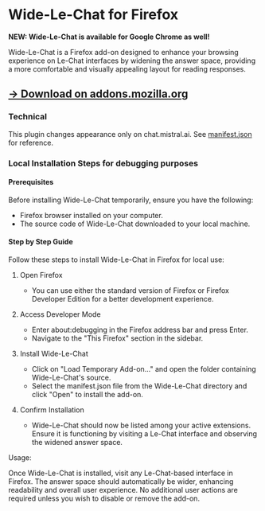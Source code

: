 # Wide-Le-Chat for Firefox

**NEW: Wide-Le-Chat is available for Google Chrome as well!**

Wide-Le-Chat is a Firefox add-on designed to enhance your browsing experience on Le-Chat interfaces by widening the answer space, providing a more comfortable and visually appealing layout for reading responses.

## [-> Download on addons.mozilla.org](https://addons.mozilla.org/en-US/firefox/addon/wide-le-chat/)

### Technical

This plugin changes appearance only on chat.mistral.ai. See [manifest.json](manifest.json) for reference. 

### Local Installation Steps for debugging purposes

#### Prerequisites

Before installing Wide-Le-Chat temporarily, ensure you have the following:

- Firefox browser installed on your computer.
- The source code of Wide-Le-Chat downloaded to your local machine.

#### Step by Step Guide

Follow these steps to install Wide-Le-Chat in Firefox for local use:

1. Open Firefox
    - You can use either the standard version of Firefox or Firefox Developer Edition for a better development experience.

2. Access Developer Mode
    - Enter about:debugging in the Firefox address bar and press Enter.
    - Navigate to the "This Firefox" section in the sidebar.

3. Install Wide-Le-Chat
    - Click on "Load Temporary Add-on…" and open the folder containing Wide-Le-Chat's source.
    - Select the manifest.json file from the Wide-Le-Chat directory and click "Open" to install the add-on.

4. Confirm Installation
    - Wide-Le-Chat should now be listed among your active extensions. Ensure it is functioning by visiting a Le-Chat interface and observing the widened answer space.

Usage:

Once Wide-Le-Chat is installed, visit any Le-Chat-based interface in Firefox. The answer space should automatically be wider, enhancing readability and overall user experience. No additional user actions are required unless you wish to disable or remove the add-on.
